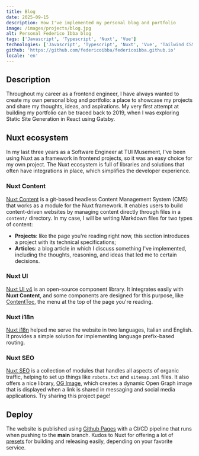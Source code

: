 ```yaml
---
title: Blog
date: 2025-09-15
description: How I've implemented my personal blog and portfolio
image: /images/projects/blog.jpg
alt: Personal Federico Ibba blog
tags: ['Javascript', 'Typescript', 'Nuxt', 'Vue']
technologies: ['Javascript', 'Typescript', 'Nuxt', 'Vue', 'Tailwind CSS']
github: 'https://github.com/federicoibba/federicoibba.github.io'
locale: 'en'
---
```


## Description

Throughout my career as a frontend engineer, I have always wanted to create my own personal blog and portfolio: a place to showcase my projects and share my thoughts, ideas, and aspirations. My very first attempt at building my portfolio can be traced back to 2019, when I was exploring Static Site Generation in React using Gatsby.

## Nuxt ecosystem

In my last three years as a Software Engineer at TUI Musement, I've been using Nuxt as a framework in frontend projects, so it was an easy choice for my own project. The Nuxt ecosystem is full of libraries and solutions that often have integrations in place, which simplifies the developer experience.

### Nuxt Content
<a href="https://content.nuxt.com/" target="_blank">Nuxt Content</a> is a git-based headless Content Management System (CMS) that works as a module for the Nuxt framework. It enables users to build content-driven websites by managing content directly through files in a `content/` directory. In my case, I will be writing Markdown files for two types of content:

- **Projects**: like the page you're reading right now, this section introduces a project with its technical specifications;
- **Articles**: a blog article in which I discuss something I've implemented, including the thoughts, reasoning, and ideas that led me to certain decisions.

### Nuxt UI

<a href="https://nuxt.com/blog/nuxt-ui-v4" target="_blank">Nuxt UI v4</a> is an open-source component library. It integrates easily with **Nuxt Content**, and some components are designed for this purpose, like <a href="https://ui.nuxt.com/docs/components/content-toc" target="_blank">ContentToc</a>, the menu at the top of the page you're reading.

### Nuxt i18n

<a href="https://i18n.nuxtjs.org/" target="_blank">Nuxt i18n</a> helped me serve the website in two languages, Italian and English. It provides a simple solution for implementing language prefix-based routing.

### Nuxt SEO

<a href="https://nuxtseo.com/" target="_blank">Nuxt SEO</a> is a collection of modules that handles all aspects of organic traffic, helping to set up things like `robots.txt` and `sitemap.xml` files. It also offers a nice library, <a href="https://nuxtseo.com/docs/og-image/getting-started/introduction" target="_blank">OG Image</a>, which creates a dynamic Open Graph image that is displayed when a link is shared in messaging and social media applications. Try sharing this project page!

## Deploy

The website is published using <a href="https://docs.github.com/en/pages" target="_blank">Github Pages</a> with a CI/CD pipeline that runs when pushing to the **main** branch. Kudos to Nuxt for offering a lot of <a href="https://nuxt.com/deploy" target="_blank">presets</a> for building and releasing easily, depending on your favorite service.